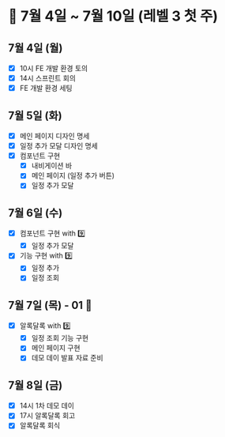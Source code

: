 # 🐯 7월 4일 ~ 7월 10일 (레벨 3 첫 주)

## 7월 4일 (월)

- [x] 10시 FE 개발 환경 토의
- [x] 14시 스프린트 회의
- [x] FE 개발 환경 세팅

## 7월 5일 (화)

- [x] 메인 페이지 디자인 명세
- [x] 일정 추가 모달 디자인 명세
- [x] 컴포넌트 구현
  - [x] 내비게이션 바
  - [x] 메인 페이지 (일정 추가 버튼)
  - [x] 일정 추가 모달

## 7월 6일 (수)

- [x] 컴포넌트 구현 with 9️⃣
  - [x] 일정 추가 모달
- [x] 기능 구현 with 9️⃣
  - [x] 일정 추가
  - [x] 일정 조회

## 7월 7일 (목) - 01 🎂

- [x] 알록달록 with 9️⃣
  - [x] 일정 조회 기능 구현
  - [x] 메인 페이지 구현
  - [x] 데모 데이 발표 자료 준비

## 7월 8일 (금)

- [x] 14시 1차 데모 데이
- [x] 17시 알록달록 회고
- [x] 알록달록 회식
